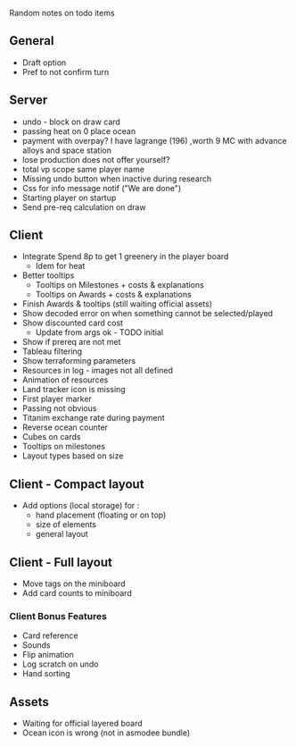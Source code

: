 Random notes on todo items

## General

* Draft option
* Pref to not confirm turn

## Server

* undo - block on draw card
* passing heat on 0 place ocean
* payment with overpay? I have lagrange (196) ,worth 9 MC  with advance alloys and space station
* lose production does not offer yourself?
* total vp scope same player name
* Missing undo button when inactive during research
* Css for info message notif ("We are done")
* Starting player on startup
* Send pre-req calculation on draw

## Client

* Integrate Spend 8p to get 1 greenery in the player board
  * Idem for heat
* Better tooltips
  * Tooltips on Milestones + costs & explanations
  * Tooltips on Awards + costs & explanations
* Finish Awards & tooltips (still waiting official assets)
* Show decoded error on when something cannot be selected/played
* Show discounted card cost
  * Update from args ok - TODO initial
* Show if prereq are not met
* Tableau filtering
* Show terraforming parameters
* Resources in log - images not all defined
* Animation of resources
* Land tracker icon is missing
* First player marker
* Passing not obvious
* Titanim exchange rate during payment
* Reverse ocean counter
* Cubes on cards
* Tooltips on milestones
* Layout types based on size

## Client - Compact layout
* Add options (local storage) for :
  * hand placement (floating or on top)
  * size of elements
  * general layout


## Client - Full layout
* Move tags on the miniboard
* Add card counts to miniboard


### Client Bonus Features

* Card reference
* Sounds
* Flip animation
* Log scratch on undo
* Hand sorting

## Assets

* Waiting for official layered board
* Ocean icon is wrong (not in asmodee bundle)